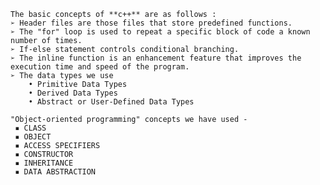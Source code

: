     The basic concepts of **c++** are as follows :
    ➢ Header files are those files that store predefined functions.
    ➢ The "for" loop is used to repeat a specific block of code a known number of times.
    ➢ If-else statement controls conditional branching.
    ➢ The inline function is an enhancement feature that improves the execution time and speed of the program.
    ➢ The data types we use
        • Primitive Data Types
        • Derived Data Types
        • Abstract or User-Defined Data Types

    "Object-oriented programming" concepts we have used -
     ▪ CLASS
     ▪ OBJECT
     ▪ ACCESS SPECIFIERS
     ▪ CONSTRUCTOR
     ▪ INHERITANCE
     ▪ DATA ABSTRACTION
